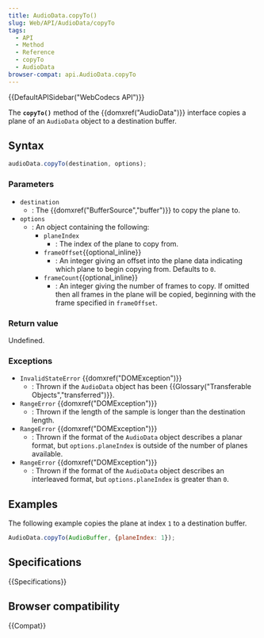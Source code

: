 ```yaml
---
title: AudioData.copyTo()
slug: Web/API/AudioData/copyTo
tags:
  - API
  - Method
  - Reference
  - copyTo
  - AudioData
browser-compat: api.AudioData.copyTo
---
```

{{DefaultAPISidebar("WebCodecs API")}}

The **`copyTo()`** method of the {{domxref("AudioData")}} interface copies a plane of an `AudioData` object to a destination buffer.

## Syntax

```js
audioData.copyTo(destination, options);
```

### Parameters

- `destination`
  - : The {{domxref("BufferSource","buffer")}} to copy the plane to.
- `options`
  - : An object containing the following:
    - `planeIndex`
      - : The index of the plane to copy from.
    - `frameOffset`{{optional_inline}}
      - : An integer giving an offset into the plane data indicating which plane to begin copying from. Defaults to `0`.
    - `frameCount`{{optional_inline}}
      - : An integer giving the number of frames to copy. If omitted then all frames in the plane will be copied, beginning with the frame specified in `frameOffset`.

### Return value

Undefined.

### Exceptions

- `InvalidStateError` {{domxref("DOMException")}}
  - : Thrown if the `AudioData` object has been {{Glossary("Transferable Objects","transferred")}}.
- `RangeError` {{domxref("DOMException")}}
  - : Thrown if the length of the sample is longer than the destination length.
- `RangeError` {{domxref("DOMException")}}
  - : Thrown if the format of the `AudioData` object describes a planar format, but `options.planeIndex` is outside of the number of planes available.
- `RangeError` {{domxref("DOMException")}}
  - : Thrown if the format of the `AudioData` object describes an interleaved format, but `options.planeIndex` is greater than `0`.

## Examples

The following example copies the plane at index `1` to a destination buffer.

```js
AudioData.copyTo(AudioBuffer, {planeIndex: 1});
```

## Specifications

{{Specifications}}

## Browser compatibility

{{Compat}}
